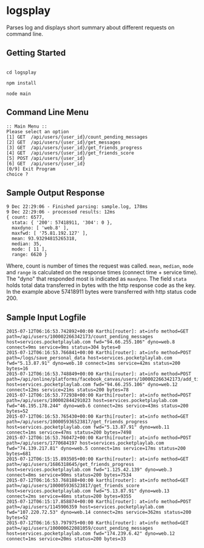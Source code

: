 logsplay
========

Parses log and displays short summary about different requests on command line.

Getting Started
---------------

```

cd logsplay

npm install

node main
```

Command Line Menu
-----------------

```
:: Main Menu ::
Please select an option
[1] GET  /api/users/{user_id}/count_pending_messages
[2] GET  /api/users/{user_id}/get_messages
[3] GET  /api/users/{user_id}/get_friends_progress
[4] GET  /api/users/{user_id}/get_friends_score
[5] POST /api/users/{user_id}
[6] GET  /api/users/{user_id}
[0/9] Exit Program
choice ?
```

Sample Output Response
----------------------

```
9 Dec 22:29:06 - Finished parsing: sample.log, 178ms
9 Dec 22:29:06 - processed results: 12ms
{ count: 6577,
  stata: { '200': 57418911, '304': 0 },
  maxdyno: [ 'web.8' ],
  maxfwd: [ '75.81.192.127' ],
  mean: 93.93294815265318,
  median: 35,
  mode: [ 11 ],
  range: 6620 }
```

Where, count is number of times the request was called. `mean`, `median`, `mode` and `range` is calculated on the response times (connect time + service time). The "dyno" that responded most is indicated as `maxdyno`. The field `stata` holds total data transferred in bytes with the http response code as the key. In the example above 57418911 bytes were transferred with http status code 200.

Sample Input Logfile
--------------------

```
2015-07-12T06:16:53.742892+00:00 Karthi[router]: at=info method=GET path=/api/users/100002266342173/count_pending_messages host=services.pocketplaylab.com fwd="94.66.255.106" dyno=web.8 connect=9ms service=9ms status=304 bytes=0
2015-07-12T06:16:53.766841+00:00 Karthi[router]: at=info method=POST path=/logs/save_personal_data host=services.pocketplaylab.com fwd="5.13.87.91" dyno=web.10 connect=1ms service=42ms status=200 bytes=16
2015-07-12T06:16:53.748849+00:00 Karthi[router]: at=info method=POST path=/api/online/platforms/facebook_canvas/users/100002266342173/add_ticket host=services.pocketplaylab.com fwd="94.66.255.106" dyno=web.12 connect=12ms service=21ms status=200 bytes=78
2015-07-12T06:16:53.772938+00:00 Karthi[router]: at=info method=POST path=/api/users/100002844291023 host=services.pocketplaylab.com fwd="46.195.178.244" dyno=web.6 connect=2ms service=43ms status=200 bytes=52
2015-07-12T06:16:53.765430+00:00 Karthi[router]: at=info method=GET path=/api/users/100005936523817/get_friends_progress host=services.pocketplaylab.com fwd="5.13.87.91" dyno=web.11 connect=1ms service=47ms status=200 bytes=7498
2015-07-12T06:16:53.760472+00:00 Karthi[router]: at=info method=POST path=/api/users/1770684197 host=services.pocketplaylab.com fwd="74.139.217.81" dyno=web.5 connect=1ms service=17ms status=200 bytes=681
2015-07-12T06:15:15.893505+00:00 Karthi[router]: at=info method=GET path=/api/users/1686318645/get_friends_progress host=services.pocketplaylab.com fwd="1.125.42.139" dyno=web.3 connect=8ms service=90ms status=200 bytes=7534
2015-07-12T06:16:53.768188+00:00 karthi[router]: at=info method=GET path=/api/users/100005936523817/get_friends_score host=services.pocketplaylab.com fwd="5.13.87.91" dyno=web.13 connect=2ms service=46ms status=200 bytes=9355
2015-07-12T06:15:17.858874+00:00 Karthi[router]: at=info method=POST path=/api/users/1145906359 host=services.pocketplaylab.com fwd="107.220.72.53" dyno=web.14 connect=2ms service=362ms status=200 bytes=52
2015-07-12T06:16:53.797975+00:00 Karthi[router]: at=info method=GET path=/api/users/100000622081059/count_pending_messages host=services.pocketplaylab.com fwd="174.239.6.42" dyno=web.12 connect=1ms service=20ms status=200 bytes=33
```

